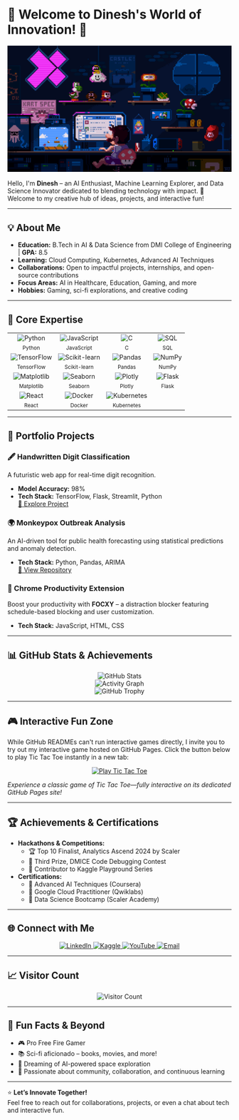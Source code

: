 # 🌟 Welcome to Dinesh's World of Innovation! 🌟

<div align="center">
  <img src="https://raw.githubusercontent.com/sugith10/images/main/gif/mario-working.gif" alt="Working Mario" />
</div>

Hello, I'm **Dinesh** – an AI Enthusiast, Machine Learning Explorer, and Data Science Innovator dedicated to blending technology with impact. 🚀  
Welcome to my creative hub of ideas, projects, and interactive fun!

---

## 💡 About Me

- **Education:** B.Tech in AI & Data Science from DMI College of Engineering | **GPA:** 8.5  
- **Learning:** Cloud Computing, Kubernetes, Advanced AI Techniques  
- **Collaborations:** Open to impactful projects, internships, and open-source contributions  
- **Focus Areas:** AI in Healthcare, Education, Gaming, and more  
- **Hobbies:** Gaming, sci-fi explorations, and creative coding

---

## 🔧 Core Expertise

<table>
  <tr>
    <td align="center">
      <img src="https://img.shields.io/badge/-Python-blue?logo=python&logoColor=white" alt="Python" /><br>
      <sub>Python</sub>
    </td>
    <td align="center">
      <img src="https://img.shields.io/badge/-JavaScript-yellow?logo=javascript" alt="JavaScript" /><br>
      <sub>JavaScript</sub>
    </td>
    <td align="center">
      <img src="https://img.shields.io/badge/-C-lightgrey?logo=c" alt="C" /><br>
      <sub>C</sub>
    </td>
    <td align="center">
      <img src="https://img.shields.io/badge/-SQL-blue" alt="SQL" /><br>
      <sub>SQL</sub>
    </td>
  </tr>
  <tr>
    <td align="center">
      <img src="https://img.shields.io/badge/-TensorFlow-orange?logo=tensorflow" alt="TensorFlow" /><br>
      <sub>TensorFlow</sub>
    </td>
    <td align="center">
      <img src="https://img.shields.io/badge/-Scikit--learn-green?logo=scikit-learn" alt="Scikit-learn" /><br>
      <sub>Scikit-learn</sub>
    </td>
    <td align="center">
      <img src="https://img.shields.io/badge/-Pandas-darkblue?logo=pandas" alt="Pandas" /><br>
      <sub>Pandas</sub>
    </td>
    <td align="center">
      <img src="https://img.shields.io/badge/-NumPy-lightblue?logo=numpy" alt="NumPy" /><br>
      <sub>NumPy</sub>
    </td>
  </tr>
  <tr>
    <td align="center">
      <img src="https://img.shields.io/badge/-Matplotlib-blue" alt="Matplotlib" /><br>
      <sub>Matplotlib</sub>
    </td>
    <td align="center">
      <img src="https://img.shields.io/badge/-Seaborn-green" alt="Seaborn" /><br>
      <sub>Seaborn</sub>
    </td>
    <td align="center">
      <img src="https://img.shields.io/badge/-Plotly-purple" alt="Plotly" /><br>
      <sub>Plotly</sub>
    </td>
    <td align="center">
      <img src="https://img.shields.io/badge/-Flask-lightgrey?logo=flask" alt="Flask" /><br>
      <sub>Flask</sub>
    </td>
  </tr>
  <tr>
    <td align="center">
      <img src="https://img.shields.io/badge/-React-blue?logo=react" alt="React" /><br>
      <sub>React</sub>
    </td>
    <td align="center">
      <img src="https://img.shields.io/badge/-Docker-lightblue?logo=docker" alt="Docker" /><br>
      <sub>Docker</sub>
    </td>
    <td align="center">
      <img src="https://img.shields.io/badge/-Kubernetes-blue?logo=kubernetes" alt="Kubernetes" /><br>
      <sub>Kubernetes</sub>
    </td>
    <td align="center"></td>
  </tr>
</table>

---

## 🚀 Portfolio Projects

### 🖋️ Handwritten Digit Classification
A futuristic web app for real-time digit recognition.  
- **Model Accuracy:** 98%  
- **Tech Stack:** TensorFlow, Flask, Streamlit, Python  
[🔗 Explore Project](https://github.com/itzdineshx/Handwritten-Digit-Recognition-system)

### 🌍 Monkeypox Outbreak Analysis
An AI-driven tool for public health forecasting using statistical predictions and anomaly detection.  
- **Tech Stack:** Python, Pandas, ARIMA  
[🔗 View Repository](https://github.com/itzdineshx/MPOX_Analysis_Forecasting)

### 🚀 Chrome Productivity Extension
Boost your productivity with **FOCXY** – a distraction blocker featuring schedule-based blocking and user customization.  
- **Tech Stack:** JavaScript, HTML, CSS

---

## 📊 GitHub Stats & Achievements

<div align="center">
  <img src="https://github-readme-stats.vercel.app/api?username=itzdineshx&show_icons=true&theme=radical&count_private=true" alt="GitHub Stats" /><br>
  <img src="https://github-readme-activity-graph.vercel.app/graph?username=itzdineshx&theme=dracula&bg_color=1a1b27&color=69DADB&line=4DBD33&point=FFFFFF&area=true" alt="Activity Graph" />
</div>

<div align="center">
  <!-- GitHub Trophy Badge -->
  <img src="https://github-profile-trophy.vercel.app/?username=itzdineshx&theme=onedark&no-frame=true&row=1" alt="GitHub Trophy" />
</div>

---

## 🎮 Interactive Fun Zone

While GitHub READMEs can't run interactive games directly, I invite you to try out my interactive game hosted on GitHub Pages. Click the button below to play Tic Tac Toe instantly in a new tab:

<div align="center">

[![Play Tic Tac Toe](https://img.shields.io/badge/Play-Tic_Tac_Toe-blue?style=for-the-badge)](https://itzdineshx.github.io/Cs50ai_tic_tac_toe_AI/)
  
</div>

*Experience a classic game of Tic Tac Toe—fully interactive on its dedicated GitHub Pages site!*

---

## 🏆 Achievements & Certifications

- **Hackathons & Competitions:**
  - 🏆 Top 10 Finalist, Analytics Ascend 2024 by Scaler  
  - 🥉 Third Prize, DMICE Code Debugging Contest  
  - 🚀 Contributor to Kaggle Playground Series
- **Certifications:**
  - 🏅 Advanced AI Techniques (Coursera)  
  - 🏅 Google Cloud Practitioner (Qwiklabs)  
  - 🏅 Data Science Bootcamp (Scaler Academy)

---

## 🌐 Connect with Me

<div align="center">
  <a href="https://linkedin.com/in/itzdineshx" target="_blank">
    <img src="https://img.shields.io/badge/LinkedIn-0077B5?logo=linkedin&logoColor=white" alt="LinkedIn" />
  </a>
  <a href="https://kaggle.com/dinesh873" target="_blank">
    <img src="https://img.shields.io/badge/Kaggle-20BEFF?logo=kaggle&logoColor=white" alt="Kaggle" />
  </a>
  <a href="https://www.youtube.com/@DINESH-p1b3r" target="_blank">
    <img src="https://img.shields.io/badge/YouTube-FF0000?logo=youtube&logoColor=white" alt="YouTube" />
  </a>
  <a href="mailto:personalaccdinesh@gmail.com" target="_blank">
    <img src="https://img.shields.io/badge/Email-D14836?logo=gmail&logoColor=white" alt="Email" />
  </a>
</div>

---

## 📈 Visitor Count

<div align="center">
  <img src="https://profile-counter.glitch.me/itzdineshx/count.svg" alt="Visitor Count" />
</div>

---

## 🎯 Fun Facts & Beyond

- 🎮 Pro Free Fire Gamer  
- 📚 Sci-fi aficionado – books, movies, and more!  
- 🌌 Dreaming of AI-powered space exploration  
- 💬 Passionate about community, collaboration, and continuous learning

---

⭐️ **Let’s Innovate Together!**  
Feel free to reach out for collaborations, projects, or even a chat about tech and interactive fun.

<!-- Thanks for stopping by! -->
